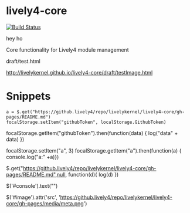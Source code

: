# lively4-core

[![Build Status](https://travis-ci.org/LivelyKernel/lively4-core.svg)](https://travis-ci.org/LivelyKernel/lively4-core)



hey ho

Core functionality for Lively4 module management


draft/test.html

http://livelykernel.github.io/lively4-core/draft/testImage.html


# Snippets

    a = $.get("https://github.lively4/repo/livelykernel/lively4-core/gh-pages/README.md")
    focalStorage.setItem("githubToken", localStorage.GithubToken)

focalStorage.getItem("githubToken").then(function(data) { log("data" + data) })


focalStorage.setItem("a", 3)
focalStorage.getItem("a").then(function(a) { console.log("a:" +a)})

$.get("https://github.lively4/repo/livelykernel/lively4-core/gh-pages/README.md",null, function(d){ log(d) })

$('#console').text("")

$('#image').attr('src', 'https://github.lively4/repo/livelykernel/lively4-core/gh-pages/media/meta.png')
